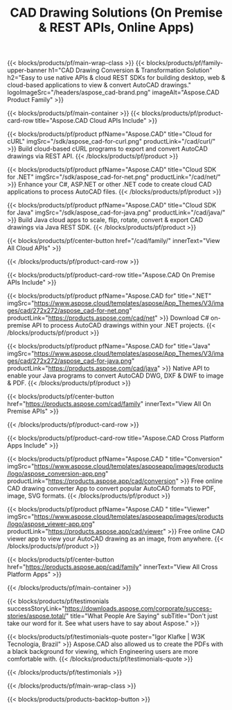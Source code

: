 ﻿---
title: CAD Drawing Solutions (On Premise & REST APIs, Online Apps) 
description: Easy to use native APIs & cloud REST SDKs for building desktop, web & cloud-based applications to view & convert AutoCAD drawings 
weight: 20
url: /
---

{{< blocks/products/pf/main-wrap-class >}}
{{< blocks/products/pf/family-upper-banner h1="CAD Drawing Conversion & Transformation Solution" h2="Easy to use native APIs & cloud REST SDKs for building desktop, web & cloud-based applications to view & convert AutoCAD drawings." logoImageSrc="/headers/aspose_cad-brand.png" imageAlt="Aspose.CAD Product Family" >}}

{{< blocks/products/pf/main-container >}}
{{< blocks/products/pf/product-card-row title="Aspose.CAD Cloud APIs Include" >}}

{{< blocks/products/pf/product pfName="Aspose.CAD" title="Cloud for cURL" imgSrc="/sdk/aspose_cad-for-curl.png" productLink="/cad/curl/" >}}
Build cloud-based cURL programs to export and convert AutoCAD drawings via REST API.
{{< /blocks/products/pf/product >}}

{{< blocks/products/pf/product pfName="Aspose.CAD" title="Cloud SDK for .NET" imgSrc="/sdk/aspose_cad-for-net.png" productLink="/cad/net/" >}}
Enhance your C#, ASP.NET or other .NET code to create cloud CAD applications to process AutoCAD files.
{{< /blocks/products/pf/product >}}

{{< blocks/products/pf/product pfName="Aspose.CAD" title="Cloud SDK for Java" imgSrc="/sdk/aspose_cad-for-java.png" productLink="/cad/java/" >}}
Build Java cloud apps to scale, flip, rotate, convert & export CAD drawings via Java REST SDK.
{{< /blocks/products/pf/product >}}

{{< blocks/products/pf/center-button href="/cad/family/" innerText="View All Cloud APIs" >}}

{{< /blocks/products/pf/product-card-row >}}

{{< blocks/products/pf/product-card-row title="Aspose.CAD On Premise APIs Include" >}}

{{< blocks/products/pf/product pfName="Aspose.CAD for" title=".NET" imgSrc="https://www.aspose.cloud/templates/aspose/App_Themes/V3/images/cad/272x272/aspose_cad-for-net.png" productLink="https://products.aspose.com/cad/net" >}}
Download C# on-premise API to process AutoCAD drawings within your .NET projects.
{{< /blocks/products/pf/product >}}

{{< blocks/products/pf/product pfName="Aspose.CAD for" title="Java" imgSrc="https://www.aspose.cloud/templates/aspose/App_Themes/V3/images/cad/272x272/aspose_cad-for-java.png" productLink="https://products.aspose.com/cad/java" >}}
Native API to enable your Java programs to convert AutoCAD DWG, DXF & DWF to image & PDF.
{{< /blocks/products/pf/product >}}

{{< blocks/products/pf/center-button href="https://products.aspose.com/cad/family" innerText="View All On Premise APIs" >}}

{{< /blocks/products/pf/product-card-row >}}

{{< blocks/products/pf/product-card-row title="Aspose.CAD Cross Platform Apps Include" >}}

{{< blocks/products/pf/product pfName="Aspose.CAD " title="Conversion" imgSrc="https://www.aspose.cloud/templates/asposeapp/images/products/logo/aspose_conversion-app.png" productLink="https://products.aspose.app/cad/conversion" >}}
Free online CAD drawing converter App to convert popular AutoCAD formats to PDF, image, SVG formats.
{{< /blocks/products/pf/product >}}

{{< blocks/products/pf/product pfName="Aspose.CAD " title="Viewer" imgSrc="https://www.aspose.cloud/templates/asposeapp/images/products/logo/aspose_viewer-app.png" productLink="https://products.aspose.app/cad/viewer" >}}
Free online CAD viewer app to view your AutoCAD drawing as an image, from anywhere.
{{< /blocks/products/pf/product >}}

{{< blocks/products/pf/center-button href="https://products.aspose.app/cad/family" innerText="View All Cross Platform Apps" >}}


{{< /blocks/products/pf/main-container >}}

{{< blocks/products/pf/testimonials successStoryLink="https://downloads.aspose.com/corporate/success-stories/aspose.total/" title="What People Are Saying" subTitle="Don't just take our word for it. See what users have to say about Aspose." >}}

{{< blocks/products/pf/testimonials-quote poster="Igor Klafke | W3K Tecnologia, Brazil" >}}
Aspose.CAD also allowed us to create the PDFs with a black background for viewing, which Engineering users are more comfortable with.
{{< /blocks/products/pf/testimonials-quote >}}

{{< /blocks/products/pf/testimonials >}}

{{< /blocks/products/pf/main-wrap-class >}}

{{< blocks/products/products-backtop-button >}}

